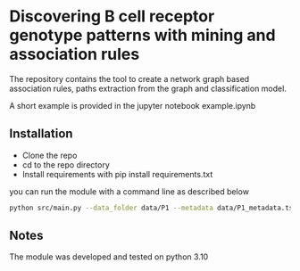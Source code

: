 # Discovering B cell receptor genotype patterns with mining and association rules

The repository contains the tool to create a network graph based association rules, 
paths extraction from the graph and classification model.

A short example is provided in the jupyter notebook example.ipynb

## Installation

- Clone the repo
- cd to the repo directory
- Install requirements with pip install requirements.txt

you can run the module with a command line as described below

```bash
python src/main.py --data_folder data/P1 --metadata data/P1_metadata.tsv
```

## Notes

The module was developed and tested on python 3.10